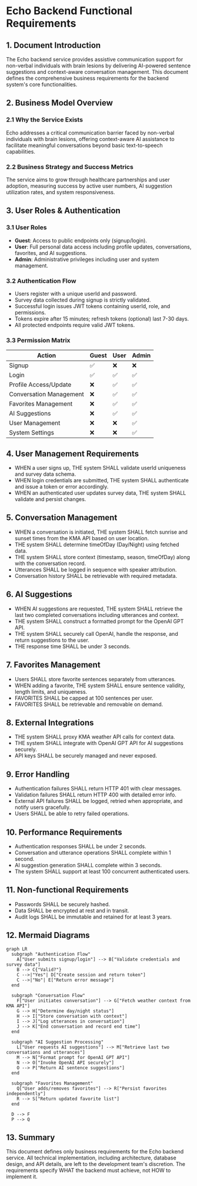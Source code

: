 # Echo Backend Functional Requirements

## 1. Document Introduction
The Echo backend service provides assistive communication support for non-verbal individuals with brain lesions by delivering AI-powered sentence suggestions and context-aware conversation management. This document defines the comprehensive business requirements for the backend system's core functionalities.

## 2. Business Model Overview

### 2.1 Why the Service Exists
Echo addresses a critical communication barrier faced by non-verbal individuals with brain lesions, offering context-aware AI assistance to facilitate meaningful conversations beyond basic text-to-speech capabilities.

### 2.2 Business Strategy and Success Metrics
The service aims to grow through healthcare partnerships and user adoption, measuring success by active user numbers, AI suggestion utilization rates, and system responsiveness.

## 3. User Roles & Authentication

### 3.1 User Roles
- **Guest**: Access to public endpoints only (signup/login).
- **User**: Full personal data access including profile updates, conversations, favorites, and AI suggestions.
- **Admin**: Administrative privileges including user and system management.

### 3.2 Authentication Flow
- Users register with a unique userId and password.
- Survey data collected during signup is strictly validated.
- Successful login issues JWT tokens containing userId, role, and permissions.
- Tokens expire after 15 minutes; refresh tokens (optional) last 7-30 days.
- All protected endpoints require valid JWT tokens.

### 3.3 Permission Matrix
| Action                  | Guest | User | Admin |
|-------------------------|-------|------|-------|
| Signup                  | ✅    | ❌   | ❌    |
| Login                   | ✅    | ✅   | ✅    |
| Profile Access/Update   | ❌    | ✅   | ✅    |
| Conversation Management | ❌    | ✅   | ✅    |
| Favorites Management    | ❌    | ✅   | ✅    |
| AI Suggestions          | ❌    | ✅   | ✅    |
| User Management         | ❌    | ❌   | ✅    |
| System Settings         | ❌    | ❌   | ✅    |

## 4. User Management Requirements
- WHEN a user signs up, THE system SHALL validate userId uniqueness and survey data schema.
- WHEN login credentials are submitted, THE system SHALL authenticate and issue a token or error accordingly.
- WHEN an authenticated user updates survey data, THE system SHALL validate and persist changes.

## 5. Conversation Management
- WHEN a conversation is initiated, THE system SHALL fetch sunrise and sunset times from the KMA API based on user location.
- THE system SHALL determine timeOfDay (Day/Night) using fetched data.
- THE system SHALL store context (timestamp, season, timeOfDay) along with the conversation record.
- Utterances SHALL be logged in sequence with speaker attribution.
- Conversation history SHALL be retrievable with required metadata.

## 6. AI Suggestions
- WHEN AI suggestions are requested, THE system SHALL retrieve the last two completed conversations including utterances and context.
- THE system SHALL construct a formatted prompt for the OpenAI GPT API.
- THE system SHALL securely call OpenAI, handle the response, and return suggestions to the user.
- THE response time SHALL be under 3 seconds.

## 7. Favorites Management
- Users SHALL store favorite sentences separately from utterances.
- WHEN adding a favorite, THE system SHALL ensure sentence validity, length limits, and uniqueness.
- FAVORITES SHALL be capped at 100 sentences per user.
- FAVORITES SHALL be retrievable and removable on demand.

## 8. External Integrations
- THE system SHALL proxy KMA weather API calls for context data.
- THE system SHALL integrate with OpenAI GPT API for AI suggestions securely.
- API keys SHALL be securely managed and never exposed.

## 9. Error Handling
- Authentication failures SHALL return HTTP 401 with clear messages.
- Validation failures SHALL return HTTP 400 with detailed error info.
- External API failures SHALL be logged, retried when appropriate, and notify users gracefully.
- Users SHALL be able to retry failed operations.

## 10. Performance Requirements
- Authentication responses SHALL be under 2 seconds.
- Conversation and utterance operations SHALL complete within 1 second.
- AI suggestion generation SHALL complete within 3 seconds.
- The system SHALL support at least 100 concurrent authenticated users.

## 11. Non-functional Requirements
- Passwords SHALL be securely hashed.
- Data SHALL be encrypted at rest and in transit.
- Audit logs SHALL be immutable and retained for at least 3 years.

## 12. Mermaid Diagrams

```mermaid
graph LR
  subgraph "Authentication Flow"
    A["User submits signup/login"] --> B["Validate credentials and survey data"]
    B --> C{"Valid?"}
    C -->|"Yes"| D["Create session and return token"]
    C -->|"No"| E["Return error message"]
  end

  subgraph "Conversation Flow"
    F["User initiates conversation"] --> G["Fetch weather context from KMA API"]
    G --> H["Determine day/night status"]
    H --> I["Store conversation with context"]
    I --> J["Log utterances in conversation"]
    J --> K["End conversation and record end time"]
  end

  subgraph "AI Suggestion Processing"
    L["User requests AI suggestions"] --> M["Retrieve last two conversations and utterances"]
    M --> N["Format prompt for OpenAI GPT API"]
    N --> O["Invoke OpenAI API securely"]
    O --> P["Return AI sentence suggestions"]
  end

  subgraph "Favorites Management"
    Q["User adds/removes favorites"] --> R["Persist favorites independently"]
    R --> S["Return updated favorite list"]
  end

  D --> F
  P --> Q
```

## 13. Summary
This document defines only business requirements for the Echo backend service. All technical implementation, including architecture, database design, and API details, are left to the development team's discretion. The requirements specify WHAT the backend must achieve, not HOW to implement it.
